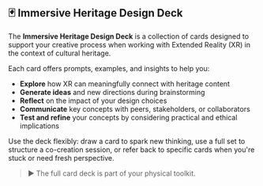 ## 🃏 Immersive Heritage Design Deck

The **Immersive Heritage Design Deck** is a collection of cards designed to support your creative process when working with Extended Reality (XR) in the context of cultural heritage.

Each card offers prompts, examples, and insights to help you:

* **Explore** how XR can meaningfully connect with heritage content
* **Generate ideas** and new directions during brainstorming
* **Reflect** on the impact of your design choices
* **Communicate** key concepts with peers, stakeholders, or collaborators
* **Test and refine** your concepts by considering practical and ethical implications

Use the deck flexibly: draw a card to spark new thinking, use a full set to structure a co-creation session, or refer back to specific cards when you're stuck or need fresh perspective.

> ▶️ The full card deck is part of your physical toolkit.
